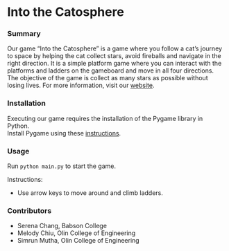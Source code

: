 # Into the Catosphere

### Summary
Our game “Into the Catosphere” is a game where you follow a cat’s journey to space by helping the cat collect stars, avoid fireballs and navigate in the right direction. It is a simple platform game where you can interact with the platforms and ladders on the gameboard and move in all four directions. The objective of the game is collect as many stars as possible without losing lives. For more information, visit our <a href="https://schang127.github.io/catosphere/" target="_blank">website</a>. 

### Installation
Executing our game requires the installation of the Pygame library in Python. </br>
Install Pygame using these <a href="https://www.pygame.org/wiki/GettingStarted" target="_blank">instructions</a>.

### Usage
Run `python main.py` to start the game.

Instructions:

* Use arrow keys to move around and climb ladders.

### Contributors
- Serena Chang, Babson College
- Melody Chiu, Olin College of Engineering
- Simrun Mutha, Olin College of Engineering
